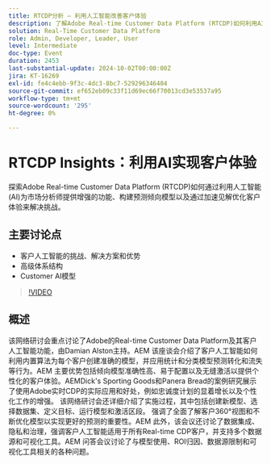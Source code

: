 ```yaml
---
title: RTCDP分析 — 利用人工智能改善客户体验
description: 了解Adobe Real-time Customer Data Platform (RTCDP)如何利用AI增强市场分析师的能力、构建预测倾向模型以及通过加速见解优化客户体验，其中涵盖客户人工智能挑战、解决方案、优势、高级架构和AI模型等关键主题。
solution: Real-Time Customer Data Platform
role: Admin, Developer, Leader, User
level: Intermediate
doc-type: Event
duration: 2453
last-substantial-update: 2024-10-02T00:00:00Z
jira: KT-16269
exl-id: fe4c4ebb-9f3c-4dc3-8bc7-529296346404
source-git-commit: ef652eb09c33f11d69ec66f70013cd3e53537a95
workflow-type: tm+mt
source-wordcount: '295'
ht-degree: 0%

---
```


# RTCDP Insights：利用AI实现客户体验

探索Adobe Real-time Customer Data Platform (RTCDP)如何通过利用人工智能(AI)为市场分析师提供增强的功能、构建预测倾向模型以及通过加速见解优化客户体验来解决挑战。

## 主要讨论点

* 客户人工智能的挑战、解决方案和优势
* 高级体系结构
* Customer AI模型

>[!VIDEO](https://video.tv.adobe.com/v/3434919/?learn=on)

## 概述

该网络研讨会重点讨论了Adobe的Real-time Customer Data Platform及其客户人工智能功能，由Damian Alston主持。&#x200B;AEM 该座谈会介绍了客户人工智能如何利用内置算法为每个客户创建准确的模型，并应用统计和分类模型预测转化和流失等行为。&#x200B;AEM 主要优势包括倾向模型准确性高、易于配置以及无缝激活以提供个性化的客户体验。&#x200B;AEMDick&#39;s Sporting Goods和Panera Bread的案例研究展示了使用Adobe实时CDP的实际应用和好处，例如忠诚度计划的显着增长以及个性化工作的增强。 该网络研讨会还详细介绍了实施过程，其中包括创建新模型、选择数据集、定义目标、运行模型和激活区段。 强调了全面了解客户360°视图和不断优化模型以实现更好的预测的重要性。&#x200B;AEM 此外，该会议还讨论了数据集成、隐私和治理，强调客户人工智能适用于所有Real-time CDP客户，并支持多个数据源和可视化工具。&#x200B;AEM 问答会议讨论了与模型使用、ROI归因、数据源限制和可视化工具相关的各种问题。
